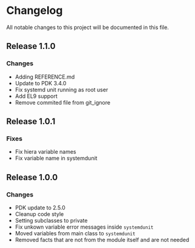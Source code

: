 # Changelog

All notable changes to this project will be documented in this file.

## Release 1.1.0

### Changes

* Adding REFERENCE.md
* Update to PDK 3.4.0
* Fix systemd unit running as root user
* Add EL9 support
* Remove commited file from git_ignore

## Release 1.0.1

### Fixes

* Fix hiera variable names
* Fix variable name in systemdunit

## Release 1.0.0

### Changes

* PDK update to 2.5.0
* Cleanup code style
* Setting subclasses to private
* Fix unkown variable error messages inside `systemdunit`
* Moved variables from main class to `systemdunit`
* Removed facts that are not from the module itself and are not needed
